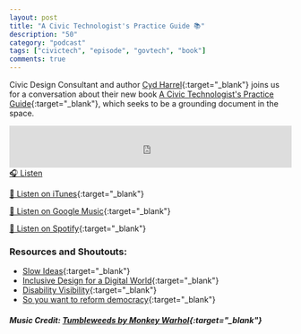 ```yaml
---
layout: post
title: "A Civic Technologist's Practice Guide 📚"
description: "50"
category: "podcast"
tags: ["civictech", "episode", "govtech", "book"]
comments: true
---
```


Civic Design Consultant and author [Cyd Harrel](https://twitter.com/cydharrell){:target="_blank"} joins us for a conversation about their new book [A Civic Technologist's Practice Guide](https://www.goodreads.com/book/show/55225556-a-civic-technologist-s-practice-guide?ac=1&from_search=true&qid=paFK2DugTf&rank=1){:target="_blank"}, which seeks to be a grounding document in the space. 

<iframe width="100%" height="75" scrolling="no" frameborder="no" allow="autoplay" src="https://w.soundcloud.com/player/?url=https%3A//api.soundcloud.com/tracks/915854056%3Fsecret_token%3Ds-AkpVpKsPMW1&color=%23ff5500&auto_play=false&hide_related=false&show_comments=true&show_user=true&show_reposts=false&show_teaser=true&visual=true"></iframe>
<a href="https://soundcloud.com/user-227289754/50-a-civic-technologists-practice-guide/" target="_blank">🎧 Listen</a>

[📱 Listen on iTunes](https://itunes.apple.com/us/podcast/civic-tech-chat/id1350640468?mt=2){:target="_blank"}

[📱 Listen on Google Music](https://play.google.com/music/listen?u=0#/ps/I2inksjzzzmbxhg5wbojr624doa){:target="_blank"}

[📱 Listen on Spotify](https://open.spotify.com/show/1kbwPAi4thGOU43xFkehgT){:target="_blank"}

### Resources and Shoutouts:
- [Slow Ideas](https://www.newyorker.com/magazine/2013/07/29/slow-ideas){:target="_blank"}
- [Inclusive Design for a Digital World](https://www.goodreads.com/book/show/46113876-inclusive-design-for-a-digital-world?from_search=true&from_srp=true&qid=BN5R6KdAsB&rank=1){:target="_blank"}
- [Disability Visibility](https://www.goodreads.com/book/show/51456746-disability-visibility){:target="_blank"}
- [So you want to reform democracy](https://medium.com/civic-tech-thoughts-from-joshdata/so-you-want-to-reform-democracy-7f3b1ef10597){:target="_blank"}

##### Music Credit: [Tumbleweeds by Monkey Warhol](http://freemusicarchive.org/music/Monkey_Warhol/Lonely_Hearts_Challenge/Monkey_Warhol_-_Tumbleweeds){:target="_blank"}
